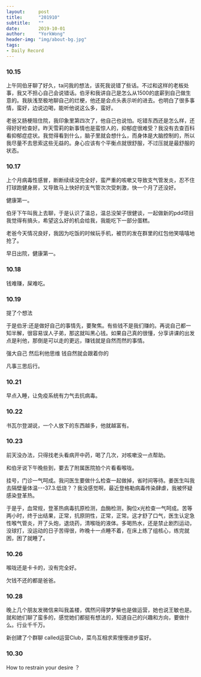 ```yaml
---
layout:     post
title:      "201910"
subtitle:   ""
date:       2019-10-01
author:     "YorkWong"
header-img: "img/about-bg.jpg"
tags:
- Daily Record
---
```

### 10.15

上午同伯牙聊了好久，ta问我的想法，该死我说错了些话。不过和这样的老板处事，我又不担心自己会说错话。伯牙和我讲自己是怎么从1500的底薪到自己做生意的。我肤浅至极地聊自己的烂梗，他还是会点头表示听的进去。也明白了很多事情，蛮好，边说边喝，能听他说这么多，蛮好。

老爸又肠梗阻住院，我印象里第四次了，他自己也说怕。吃错东西还是怎么样，还得好好检查好。昨天雪莉的新事情也是蛮惊人的，抑郁症很难受？我没有去查百科看抑郁症症状。我觉得看到什么，脑子里就会想什么，而身体是大脑控制的，所以我尽量不去思索这些无益的。身心应该有个平衡点就很舒服，不过压就是最舒服的状态。


### 10.17

上个月病毒性感冒，断断续续没完全好，蛮严重的咳嗽又导致支气管发炎，忍不住打球跑健身房，又导致马上快好的支气管次次受刺激，快一个月了还没好。

健康第一。

伯牙下午叫我上去聊，于是认识了温总，温总没架子很健谈，一起做新的pdd项目我觉得有搞头，希望这么好的机会给我，我能吃下一部分蛋糕。

老爸今天情况良好，我因为吃饭的时候玩手机，被罚的发在群里的红包他笑嘻嘻地抢了。

早日出院，健康第一。



### 10.18

钱难赚，屎难吃。



### 10.19

提了个想法

于是伯牙:还是做好自己的事情先，要聚焦。有些钱不是我们赚的。再说自己都一知半解，很容易误人子弟，那这就叫黑心钱。如果自己真的很懂，分享讲课的出发点是利他，那倒是可以走的更远，赚钱就是自然而然的事情。

强大自己  然后利他思维  钱自然就会跟着你的

凡事三思后行。


### 10.21

早点入睡，让免疫系统有力气去抗病毒。



### 10.22

书瓦尔登湖说，一个人放下的东西越多，他就越富有。



### 10.23

前天没办法，只得找老头看病开中药，喝了几次，对咳嗽没一点帮助。

和伯牙说下午晚些到，要去了附属医院拍个片看看喉咙。

挂号，门诊一气呵成。我问医生要做什么检查一起做掉，省时间等待。姜医生叫我去隔壁量体温---37.3.低烧？？我没感觉啊，最近登格勒病毒传染肆虐，我被怀疑感染登革热。

于是乎，血常规，登革热病毒抗原检测，血酶检测，胸位x光检查一气呵成。苦等两小时，终于出结果，正常，抗原阴性，正常，正常。这才舒了口气，医生认定急性喉气管炎，开了头炮，退烧药，清喉咙的液体。多喝热水，还是禁止剧烈运动，没球打，没运动的日子苦得很，昨晚十一点睡不着，在床上练了组核心，练完就困，困了就睡了。



### 10.26

喉咙还是卡卡的，没有完全好。

欠钱不还的都是爸爸。



### 10.28

晚上几个朋友发微信来叫我盖楼，偶然问得梦梦柴也是做运营，她也说王敏也是。就和她们聊了蛮多的，感觉她们都挺有想法的，知道自己的兴趣和方向，要做什么。行业千千万。

新创建了个群聊 called运营Club，菜鸟互相求索慢慢进步蛮好。



### 10.30

How to restrain your desire ？